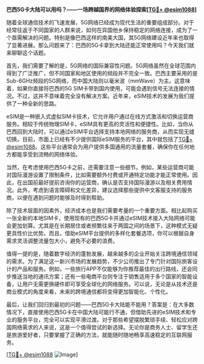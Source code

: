 **巴西5G卡大陆可以用吗？——一场跨越国界的网络体验探索[[TG💪+ @esim1088](https://t.me/s/esim1088)]**

随着全球通信技术的飞速发展，5G网络已经成为现代生活的重要组成部分。对于经常往返于不同国家的人群来说，如何在异国他乡保持稳定的网络连接，成为了一个亟需解决的问题。特别是像巴西这样的南美大国，其5G网络建设近年来也取得了显著进展。那么问题来了：巴西的5G卡拿到大陆还能正常使用吗？今天我们就来聊聊这个话题。

首先，我们需要了解的是，5G网络的国际兼容性问题。5G网络虽然在全球范围内得到了广泛推广，但不同国家和地区使用的频段并不完全一致。巴西主要采用的是Sub-6GHz频段的5G网络，而中国大陆则以毫米波（mmWave）为主。这意味着，如果你直接将巴西的5G SIM卡带到国内使用，可能会遇到信号无法连接的情况。不过，这并不意味着完全没有解决方案。近年来，eSIM技术的发展为我们提供了一种全新的思路。

eSIM是一种嵌入式虚拟SIM卡技术，它允许用户通过在线方式激活和切换运营商服务。相较于传统物理SIM卡，eSIM具有更高的灵活性和便捷性。比如，当你从巴西回到大陆时，可以通过eSIM平台选择支持本地网络的服务商，从而实现无缝切换。目前，市面上已经有不少提供国际eSIM服务的平台，其中就包括了[TG💪+ @esim1088](https://t.me/s/esim1088)。这些平台通常会为用户提供多国通用的流量套餐，确保你在任何地方都能享受到流畅的网络体验。

当然，在考虑使用巴西5G卡之前，还需要注意一些细节。例如，某些运营商可能对国际漫游设置了限制条件，比如需要额外付费或开通特定功能才能正常使用。因此，在出国前最好提前咨询你的运营商，确认是否支持国际漫游以及相关费用情况。此外，考虑到语言障碍和文化差异，建议选择那些提供中文客服支持的服务商，以便在遇到问题时能够及时得到帮助。

除了技术层面的因素外，经济成本也是我们需要考量的一个重要方面。相比起购买一张全新的本地SIM卡，使用现有的巴西5G卡并通过eSIM技术接入大陆网络可能会更加划算。尤其是在长期居住或者频繁往来于两国之间的场景下，这种模式无疑更具性价比优势。而且，借助eSIM平台提供的多样化套餐选项，你可以根据自身需求灵活调整流量包大小，避免不必要的浪费。

值得一提的是，随着数字经济的蓬勃发展，越来越多的企业开始关注跨境通信领域的需求。为了满足这一新兴市场的发展趋势，不少公司推出了专门针对国际旅客设计的产品和服务。例如，一些旅行APP不仅能够为你推荐最佳的出行路线，还会同步推送当地的通讯方案；还有一些电商平台则专注于销售适用于多个国家的智能设备，让用户无需更换硬件即可享受全球化的网络服务。可以说，无论是从技术还是商业模式的角度来看，未来的跨境通信都将变得更加智能化、个性化。

最后，让我们回归到最初的问题——巴西5G卡大陆能不能用？答案是：在大多数情况下，直接使用巴西5G卡在中国大陆可能行不通，但借助先进的eSIM技术和专业的服务平台，完全可以实现平滑过渡。对于那些希望摆脱繁琐手续、轻松应对跨国网络需求的人来说，这是一个值得尝试的新选择。无论你是商务人士、留学生还是旅游爱好者，只要掌握了正确的方法，就能随时随地畅享高速稳定的互联网服务。

[[TG💪+ @esim1088](https://t.me/s/esim1088) ![Image](https://i.postimg.cc/4NQfJmqS/Snipaste-2025-05-13-00-14-12.png)]
